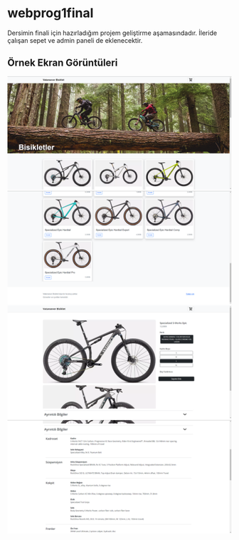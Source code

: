 # webprog1final
Dersimin finali için hazırladığım projem geliştirme aşamasındadır.
İleride çalışan sepet ve admin paneli de eklenecektir.

## Örnek Ekran Görüntüleri
![](ornek/1.png)
![](ornek/2.png)
![](ornek/3.png)
![](ornek/4.png)

